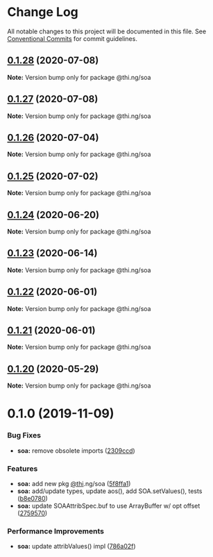 # Change Log

All notable changes to this project will be documented in this file.
See [Conventional Commits](https://conventionalcommits.org) for commit guidelines.

## [0.1.28](https://github.com/thi-ng/umbrella/compare/@thi.ng/soa@0.1.27...@thi.ng/soa@0.1.28) (2020-07-08)

**Note:** Version bump only for package @thi.ng/soa





## [0.1.27](https://github.com/thi-ng/umbrella/compare/@thi.ng/soa@0.1.26...@thi.ng/soa@0.1.27) (2020-07-08)

**Note:** Version bump only for package @thi.ng/soa





## [0.1.26](https://github.com/thi-ng/umbrella/compare/@thi.ng/soa@0.1.25...@thi.ng/soa@0.1.26) (2020-07-04)

**Note:** Version bump only for package @thi.ng/soa





## [0.1.25](https://github.com/thi-ng/umbrella/compare/@thi.ng/soa@0.1.24...@thi.ng/soa@0.1.25) (2020-07-02)

**Note:** Version bump only for package @thi.ng/soa





## [0.1.24](https://github.com/thi-ng/umbrella/compare/@thi.ng/soa@0.1.23...@thi.ng/soa@0.1.24) (2020-06-20)

**Note:** Version bump only for package @thi.ng/soa





## [0.1.23](https://github.com/thi-ng/umbrella/compare/@thi.ng/soa@0.1.22...@thi.ng/soa@0.1.23) (2020-06-14)

**Note:** Version bump only for package @thi.ng/soa





## [0.1.22](https://github.com/thi-ng/umbrella/compare/@thi.ng/soa@0.1.21...@thi.ng/soa@0.1.22) (2020-06-01)

**Note:** Version bump only for package @thi.ng/soa





## [0.1.21](https://github.com/thi-ng/umbrella/compare/@thi.ng/soa@0.1.20...@thi.ng/soa@0.1.21) (2020-06-01)

**Note:** Version bump only for package @thi.ng/soa





## [0.1.20](https://github.com/thi-ng/umbrella/compare/@thi.ng/soa@0.1.19...@thi.ng/soa@0.1.20) (2020-05-29)

**Note:** Version bump only for package @thi.ng/soa





# 0.1.0 (2019-11-09)

### Bug Fixes

* **soa:** remove obsolete imports ([2309ccd](https://github.com/thi-ng/umbrella/commit/2309ccd6e581b6f385f4a2720fd2ad5cfb8a0d79))

### Features

* **soa:** add new pkg [@thi](https://github.com/thi).ng/soa ([5f8ffa1](https://github.com/thi-ng/umbrella/commit/5f8ffa175fabc4518f6b931c8c57473ea8ab1a74))
* **soa:** add/update types, update aos(), add SOA.setValues(), tests ([b8e0780](https://github.com/thi-ng/umbrella/commit/b8e07806427041a7ef3413ca47357e3360f6a4c8))
* **soa:** update SOAAttribSpec.buf to use ArrayBuffer w/ opt offset ([2759570](https://github.com/thi-ng/umbrella/commit/27595700ce0df21258dad58e18abf98b8ddb7c30))

### Performance Improvements

* **soa:** update attribValues() impl ([786a02f](https://github.com/thi-ng/umbrella/commit/786a02f66fd0f50e678f3eb048964fadf293db3f))
